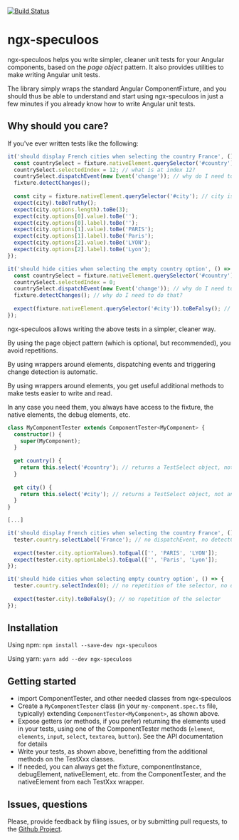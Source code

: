 [![Build Status](https://travis-ci.org/Ninja-Squad/ngx-speculoos.svg?branch=master)](https://travis-ci.org/Ninja-Squad/ngx-speculoos)

# ngx-speculoos

ngx-speculoos helps you write simpler, cleaner unit tests for your Angular components, based on the
*page object* pattern. It also provides utilities to make writing Angular unit tests.

The library simply wraps the standard Angular ComponentFixture, and you should thus be 
able to understand and start using ngx-speculoos in just a few minutes if you already know
how to write Angular unit tests.

## Why should you care?

If you've ever written tests like the following:

```typescript
it('should display French cities when selecting the country France', () => {
  const countrySelect = fixture.nativeElement.querySelector('#country'); // countrySelect is of type any
  countrySelect.selectedIndex = 12; // what is at index 12?
  countrySelect.dispatchEvent(new Event('change')); // why do I need to do that?
  fixture.detectChanges();
  
  const city = fixture.nativeElement.querySelector('#city'); // city is of type any
  expect(city).toBeTruthy();
  expect(city.options.length).toBe(3);
  expect(city.options[0].value).toBe('');
  expect(city.options[0].label).toBe('');
  expect(city.options[1].value).toBe('PARIS');
  expect(city.options[1].label).toBe('Paris');
  expect(city.options[2].value).toBe('LYON');
  expect(city.options[2].label).toBe('Lyon');
});

it('should hide cities when selecting the empty country option', () => {
  const countrySelect = fixture.nativeElement.querySelector('#country'); // I did that previously. What about DRY?
  countrySelect.selectedIndex = 0;
  countrySelect.dispatchEvent(new Event('change')); // why do I need to do that?
  fixture.detectChanges(); // why do I need to do that?
  
  expect(fixture.nativeElement.querySelector('#city')).toBeFalsy(); // I did that previously. What about DRY?
});
```

ngx-speculoos allows writing the above tests in a simpler, cleaner way. 

By using the page object pattern (which is optional, but recommended), you avoid repetitions. 

By using wrappers around elements, dispatching events and triggering change detection is automatic.

By using wrappers around elements, you get useful additional methods to make tests easier to write and read.

In any case you need them, you always have access to the fixture, the native elements, the debug elements, etc.

```typescript
class MyComponentTester extends ComponentTester<MyComponent> {
  constructor() {
    super(MyComponent);
  }
  
  get country() {
    return this.select('#country'); // returns a TestSelect object, not any. Similar methods exist for inputs, buttons, etc.
  }
  
  get city() {
    return this.select('#city'); // returns a TestSelect object, not any
  }
}

[...]

it('should display French cities when selecting the country France', () => {
  tester.country.selectLabel('France'); // no dispatchEvent, no detectChanges needed
  
  expect(tester.city.optionValues).toEqual(['', 'PARIS', 'LYON']);
  expect(tester.city.optionLabels).toEqual(['', 'Paris', 'Lyon']);
});

it('should hide cities when selecting empty country option', () => {
  tester.country.selectIndex(0); // no repetition of the selector, no dispatchEvent, no detectChanges needed
  
  expect(tester.city).toBeFalsy(); // no repetition of the selector
});
```

## Installation

Using npm: `npm install --save-dev ngx-speculoos`

Using yarn: `yarn add --dev ngx-speculoos`

## Getting started

 - import ComponentTester, and other needed classes from ngx-speculoos
 - Create a `MyComponentTester` class (in your `my-component.spec.ts` file, typically) extending 
   `ComponentTester<MyComponent>`, as shown above.
 - Expose getters (or methods, if you prefer) returning the elements used in your tests, using
   one of the ComponentTester methods (`element`, `elements`, `input`, `select`, `textarea`, `button`).
   See the API documentation for details
 - Write your tests, as shown above, benefitting from the additional methods on the TestXxx classes.
 - If needed, you can always get the fixture, componentInstance, debugElement, nativeElement, etc.
   from the ComponentTester, and the nativeElement from each TestXxx wrapper.
   
## Issues, questions

Please, provide feedback by filing issues, or by submitting pull requests, to the [Github Project](https://github.com/Ninja-Squad/ngx-speculoos).
